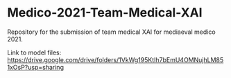 # Medico-2021-Team-Medical-XAI
Repository for the submission of team medical XAI for mediaeval medico 2021.

Link to model files: https://drive.google.com/drive/folders/1VkWg195KtIh7bEmU4OMNujhLM851xOsP?usp=sharing
